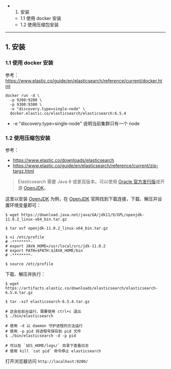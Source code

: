 * 1. 安装
    * 1.1 使用 docker 安装
    * 1.2 使用压缩包安装

---

## 1. 安装

### 1.1 使用 docker 安装

参考：https://www.elastic.co/guide/en/elasticsearch/reference/current/docker.html

```
docker run -d \
  -p 9200:9200 \
  -p 9300:9300 \
  -e "discovery.type=single-node" \
  docker.elastic.co/elasticsearch/elasticsearch:6.5.4
```

* -e "discovery.type=single-node" 说明当前集群只有一个 node


### 1.2 使用压缩包安装

参考：
* https://www.elastic.co/downloads/elasticsearch
* https://www.elastic.co/guide/en/elasticsearch/reference/current/zip-targz.html

> Elasticsearch 需要 Java 8 或更高版本。可以使用 [Oracle 官方发行版](http://www.oracle.com/technetwork/java/javase/downloads/index.html)或开源 [OpenJDK](http://openjdk.java.net/)。

这里以安装 [OpenJDK](http://openjdk.java.net/) 为例，在 [OpenJDK](http://openjdk.java.net/) 官网找到下载连接，下载、解压并设置环境变量即可：

```
$ wget https://download.java.net/java/GA/jdk11/9/GPL/openjdk-11.0.2_linux-x64_bin.tar.gz

$ tar xvf openjdk-11.0.2_linux-x64_bin.tar.gz

$ vi /etc/profile
# -********-
# export JAVA_HOME=/usr/local/src/jdk-11.0.2
# export PATH=$PATH:$JAVA_HOME/bin
# -********-

$ source /etc/profile
```

下载、解压并执行：

```
$ wget https://artifacts.elastic.co/downloads/elasticsearch/elasticsearch-6.5.4.tar.gz

$ tar -xzf elasticsearch-6.5.4.tar.gz

# 这会在前台运行，需要使用 ctrl+c 退出
$ ./bin/elasticsearch

# 使用 -d 以 daemon 守护进程的方法运行
# 使用 -p pid 将进程号保存到 pid 文件
$ ./bin/elasticsearch -d -p pid

# 可以在 `$ES_HOME/logs/` 目录下查看日志
# 使用 kill `cat pid` 命令停止 elasticsearch
```

打开浏览器访问 `http://localhost:9200/`

